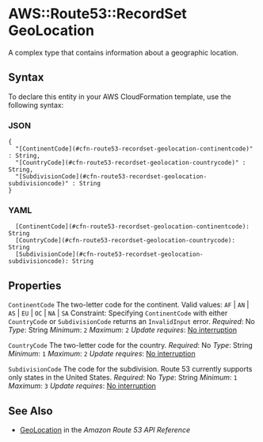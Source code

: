 # AWS::Route53::RecordSet GeoLocation<a name="aws-properties-route53-recordset-geolocation"></a>

A complex type that contains information about a geographic location\.

## Syntax<a name="aws-properties-route53-recordset-geolocation-syntax"></a>

To declare this entity in your AWS CloudFormation template, use the following syntax:

### JSON<a name="aws-properties-route53-recordset-geolocation-syntax.json"></a>

```
{
  "[ContinentCode](#cfn-route53-recordset-geolocation-continentcode)" : String,
  "[CountryCode](#cfn-route53-recordset-geolocation-countrycode)" : String,
  "[SubdivisionCode](#cfn-route53-recordset-geolocation-subdivisioncode)" : String
}
```

### YAML<a name="aws-properties-route53-recordset-geolocation-syntax.yaml"></a>

```
  [ContinentCode](#cfn-route53-recordset-geolocation-continentcode): String
  [CountryCode](#cfn-route53-recordset-geolocation-countrycode): String
  [SubdivisionCode](#cfn-route53-recordset-geolocation-subdivisioncode): String
```

## Properties<a name="aws-properties-route53-recordset-geolocation-properties"></a>

`ContinentCode`  <a name="cfn-route53-recordset-geolocation-continentcode"></a>
The two\-letter code for the continent\.
Valid values: `AF` \| `AN` \| `AS` \| `EU` \| `OC` \| `NA` \| `SA`
Constraint: Specifying `ContinentCode` with either `CountryCode` or `SubdivisionCode` returns an `InvalidInput` error\.
*Required*: No
*Type*: String
*Minimum*: `2`
*Maximum*: `2`
*Update requires*: [No interruption](https://docs.aws.amazon.com/AWSCloudFormation/latest/UserGuide/using-cfn-updating-stacks-update-behaviors.html#update-no-interrupt)

`CountryCode`  <a name="cfn-route53-recordset-geolocation-countrycode"></a>
The two\-letter code for the country\.
*Required*: No
*Type*: String
*Minimum*: `1`
*Maximum*: `2`
*Update requires*: [No interruption](https://docs.aws.amazon.com/AWSCloudFormation/latest/UserGuide/using-cfn-updating-stacks-update-behaviors.html#update-no-interrupt)

`SubdivisionCode`  <a name="cfn-route53-recordset-geolocation-subdivisioncode"></a>
The code for the subdivision\. Route 53 currently supports only states in the United States\.
*Required*: No
*Type*: String
*Minimum*: `1`
*Maximum*: `3`
*Update requires*: [No interruption](https://docs.aws.amazon.com/AWSCloudFormation/latest/UserGuide/using-cfn-updating-stacks-update-behaviors.html#update-no-interrupt)

## See Also<a name="aws-properties-route53-recordset-geolocation--seealso"></a>
+ [GeoLocation](https://docs.aws.amazon.com/Route53/latest/APIReference/API_GeoLocation.html) in the *Amazon Route 53 API Reference*
